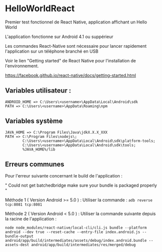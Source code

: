 # HelloWorldReact
Premier test fonctionnel de React Native, application affichant un Hello World

L'application fonctionne sur Android 4.1 ou suppérieur

Les commandes React-Native sont nécessaire pour lancer rapidement l'application sur un téléphone branché en USB 

Voir le lien "Getting started" de React Native pour l'installation de l'environnement. 

<https://facebook.github.io/react-native/docs/getting-started.html>

## Variables utilisateur : ## 
```
ANDROID_HOME => C:\Users\<username>\AppData\Local\Android\sdk
PATH => C:\Users\<username>\AppData\Roaming\npm
``` 
## Variables système ##
```
JAVA_HOME => C:\Program Files\Java\jdkX.X.X_XXX
PATH => C:\Program Files\nodejs\;
        C:\Users\<username>\AppData\Local\Android\sdk\platform-tools;
        C:\Users\<username>\AppData\Local\Android\sdk\tools;
        %JAVA_HOME%/lib
```

## Erreurs communes ##

Pour l'erreur suivante concernant le build de l'application : 

" Could not get batchedbridge make sure your bundle is packaged properly "

Méthode 1 ( Version Android >= 5.0 ) :
Utiliser la commande : ```adb reverse tcp:8081 tcp:8081```

Méthode 2 ( Version Android < 5.0 ) :
Utiliser la commande suivante depuis la racine de l'application : 

```node node_modules/react-native/local-cli/cli.js bundle --platform android --dev true --reset-cache --entry-file index.android.js --bundle-output android/app/build/intermediates/assets/debug/index.android.bundle --assets-dest android/app/build/intermediates/res/merged/debug``` 

